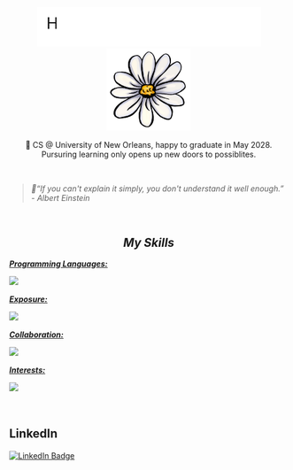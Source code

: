 <div align="center">
  <img src="https://raw.githubusercontent.com/ZealGoxix/ZealGoxix/refs/heads/main/assets/ezgif.com-crop.gif" alt="Typewriter Effect" />
  <img width="30%" src="assets/flower.jpeg" alt="profile" />
  <p >🌟 CS @ University of New Orleans, happy to graduate in May 2028. Pursuring learning only opens up new doors to possiblites.</p>
  <br>
</div>


>*🎨“If you can't explain it simply, you don't understand it well enough.” - Albert Einstein*

<br>

<!-- Skills -->
<h2 align="center"><i>My Skills</i></h2>
<p align="left">
  <a href="https://skillicons.dev">
    <p><strong><i>Programming Languages:</i></strong></p>
      <img src="https://skillicons.dev/icons?i=java" />
    <p><strong><i>Exposure:</i></strong></p>
      <img src="https://skillicons.dev/icons?i=html,css,js,mysql,npm"/>
    <p><strong><i>Collaboration:</i></strong></p>
      <img src="https://skillicons.dev/icons?i=discord,git,github,gitlab,vscode"/>
    <p><strong><i>Interests:</i></strong></p>
      <img src="https://skillicons.dev/icons?i=spring,firebase,docker"/>
  </a>
</p><br>





<h2><strong>LinkedIn</strong></h2>
<p>
  <!-- LinkedIn -->
  <a href="https://www.linkedin.com/in/paul-tran-781790286/">
  <img src="https://img.shields.io/badge/linkedin-0A66C2?style=for-the-badge&logo=linkedin&link=https%3A%2F%2F" alt="LinkedIn Badge" align="center">
  </a>
</p>
